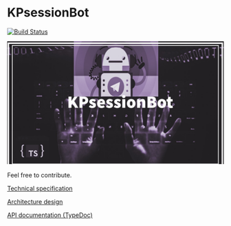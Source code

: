 # KPsessionBot
[![Build Status](https://travis-ci.org/Veetaha/KPSessionBot.svg?branch=master)](https://travis-ci.org/Veetaha/kp-session-bot)

<img src="assets/images/logo.JPEG">

Feel free to contribute.

[Technical specification](https://docs.google.com/document/d/111M-c0z-pJbA6Ff0J_k3KrQSLLfCSkoL7tqfIlSzva8/view)

[Architecture design](https://docs.google.com/document/d/1YVb8NOd-jz8N__mbREepm4Akqark6K0S2IFK0QeeSAE/view?usp=sharing)

[API documentation (TypeDoc)](https://veetaha.github.io/kp-session-bot)